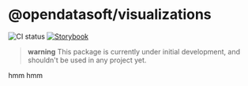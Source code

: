 # @opendatasoft/visualizations

![CI status](https://github.com/opendatasoft/ods-dataviz-sdk/workflows/CI/badge.svg) [![Storybook](https://img.shields.io/badge/-Storybook-black?logo=Storybook)](https://616594e84c1692003af430f3-jfkyniyxhx.chromatic.com/)

> **warning** This package is currently under initial development, and shouldn't be used in any project yet.

hmm hmm